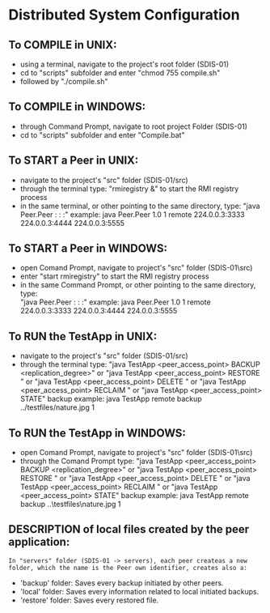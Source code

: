 # Distributed System Configuration #

## To COMPILE in UNIX: ##

 * using a terminal, navigate to the project's root folder (SDIS-01)	
 * cd to "scripts" subfolder and enter "chmod 755 compile.sh"	
 * followed by "./compile.sh"

## To COMPILE in WINDOWS: ##

 * through Command Prompt, navigate to root project Folder (SDIS-01)	
 * cd to "scripts" subfolder and enter "Compile.bat"	

## To START a Peer in UNIX: ##

 * navigate to the project's "src" folder (SDIS-01/src)
 * through the terminal type: "rmiregistry &" to start the RMI registry process
 * in the same terminal, or other pointing to the same directory, type:	
		"java Peer.Peer <protocolVersion> <serverID> <accessPoint> <MC>:<MCPort> <MCB>:<MCBPort> <MCR>:<MCRestore>"
	example: java Peer.Peer 1.0 1 remote 224.0.0.3:3333 224.0.0.3:4444 224.0.0.3:5555

## To START a Peer in WINDOWS: ##

 * open Comand Prompt, navigate to project's "src" folder (SDIS-01\src)
 * enter "start rmiregistry" to start the RMI registry process
 * in the same Command Prompt, or other pointing to the same directory, type:	
		"java Peer.Peer <protocolVersion> <serverID> <accessPoint> <MC>:<MCPort> <MCB>:<MCBPort> <MCR>:<MCRestore>"
	example: java Peer.Peer 1.0 1 remote 224.0.0.3:3333 224.0.0.3:4444 224.0.0.3:5555

## To RUN the TestApp in UNIX: ##

 * navigate to the project's "src" folder (SDIS-01/src)
 * through the terminal type:
		"java TestApp <peer_access_point> BACKUP <filepath> <replication_degree>" or
		"java TestApp <peer_access_point> RESTORE <filepath>" or
		"java TestApp <peer_access_point> DELETE <filepath>" or
		"java TestApp <peer_access_point> RECLAIM <space>" or
		"java TestApp <peer_access_point> STATE" 
	backup example: java TestApp remote backup ../testfiles/nature.jpg 1
    
## To RUN the TestApp in WINDOWS: ##

 * open Comand Prompt, navigate to project's "src" folder (SDIS-01\src)
 * through the Comand Prompt type:
		"java TestApp <peer_access_point> BACKUP <filepath> <replication_degree>" or
		"java TestApp <peer_access_point> RESTORE <filepath>" or
		"java TestApp <peer_access_point> DELETE <filepath>" or
		"java TestApp <peer_access_point> RECLAIM <space>" or
		"java TestApp <peer_access_point> STATE" 
	backup example: java TestApp remote backup ..\testfiles\nature.jpg 1

## DESCRIPTION of local files created by the peer application: ##

	In "servers" folder (SDIS-01 -> servers), each peer createas a new folder, which the name is the Peer own identifier, creates also a:
 * 'backup' folder: Saves every backup initiated by other peers.
 * 'local' folder: Saves every information related to local initiated backups.
 * 'restore' folder: Saves every restored file.
